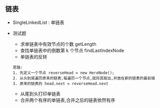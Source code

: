 ## 链表

- SingleLinkedList : 单链表

- 测试题

  -  求单链表中有效节点的个数  getLength
  -  查找单链表中的倒数第 k 个节点  findLastIndexNode
  -  单链表的反转 
    ```
  思路:
  1. 先定义一个节点 reverseHead = new HeroNode();
  2. 从头到尾遍历原来的链表,每遍历一个节点,就将其取出,并放在新的链表的最前端
  3. 原来的链表的 head.next = reverseHead.next
    ```
  -  从尾到头打印单链表
  -  合并两个有序的单链表,合并之后的链表依然有序